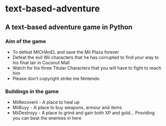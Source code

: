 # text-based-adventure
## A text-based adventure game in Python

### Aim of the game
* To defeat MICHAnEL and save the Mii Plaza forever
* Defeat the evil Wii characters that he has corrupted to find your way to his final lair in Coconut Mall
* Watch for his three Titular Characters that you will have to fight to reach him
* Please don't copyright strike me Nintendo

### Buildings in the game
* MiiRecoverii - A place to heal up
* MiiBuyy - A place to buy weapons, armour and items
* MiiDestroyy - A place to grind and gain both XP and gold... Providing you can beat the enemies in here
